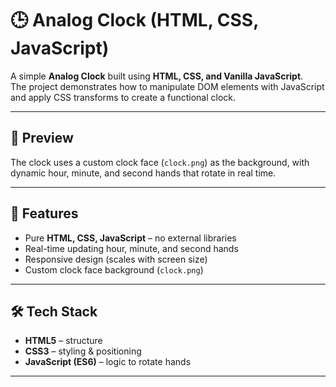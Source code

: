 # 🕒 Analog Clock (HTML, CSS, JavaScript)

A simple **Analog Clock** built using **HTML, CSS, and Vanilla JavaScript**.  
The project demonstrates how to manipulate DOM elements with JavaScript and apply CSS transforms to create a functional clock.

---

## 📸 Preview
The clock uses a custom clock face (`clock.png`) as the background, with dynamic hour, minute, and second hands that rotate in real time.

---

## 🚀 Features
- Pure **HTML, CSS, JavaScript** – no external libraries
- Real-time updating hour, minute, and second hands
- Responsive design (scales with screen size)
- Custom clock face background (`clock.png`)

---

## 🛠️ Tech Stack
- **HTML5** – structure
- **CSS3** – styling & positioning
- **JavaScript (ES6)** – logic to rotate hands

---
